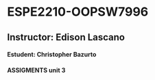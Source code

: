# ESPE2210-OOPSW7996
## Instructor: Edison Lascano
#### Estudent: Christopher Bazurto
#### ASSIGMENTS unit 3


